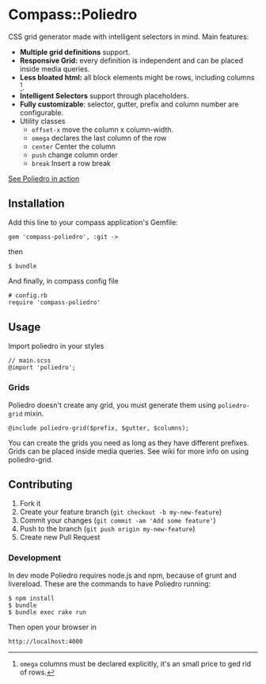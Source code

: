 # Compass::Poliedro

CSS grid generator made with intelligent selectors in mind. Main features:

- __Multiple grid definitions__ support.
- __Responsive Grid:__ every definition is independent and can be placed inside media queries.
- __Less bloated html:__ all block elements might be rows, including columns [^omega].
- __Intelligent Selectors__ support through placeholders. 
- __Fully customizable__: selector, gutter, prefix and column number are configurable.
- Utility classes 
    - `offset-x` move the column x column-width. 
    - `omega`  declares the last column of the row
    - `center` Center the column
    - `push` change column order 
    - `break` Insert a row break

[See Poliedro in action](http://cesarhdz.github.io/compass-poliedro)
 

<!-- 
- Rapid prototyping??

- _Consistent columns_ All columns share the %poliedro_column abstraction which provides a _consistent layout_.

@TODO Margin can be variable, fom 0 to 7% for 12 columns or from 0 to 5% for 15 columns.

@TODO rtl support
 
-->

## Installation

Add this line to your compass application's Gemfile: 

    gem 'compass-poliedro', :git -> 


then

    $ bundle

And finally, in compass config file

    # config.rb
    require 'compass-poliedro'


## Usage
<!-- @MOVE to wiki? -->

Import poliedro in your styles

    // main.scss
    @import 'poliedro';

### Grids

Poliedro doesn't create any grid, you must generate them using `poliedro-grid` mixin.

    @include poliedro-grid($prefix, $gutter, $columns);

You can create the grids you need as long as they have different prefixes. Grids can be placed inside media queries. See wiki for more info on using poliedro-grid.

## Contributing

1. Fork it
2. Create your feature branch (`git checkout -b my-new-feature`)
3. Commit your changes (`git commit -am 'Add some feature'`)
4. Push to the branch (`git push origin my-new-feature`)
5. Create new Pull Request


### Development

In dev mode Poliedro requires node.js and npm, because of grunt and livereload. These are the commands to have Poliedro running:

    $ npm install
    $ bundle
    $ bundle exec rake run

Then open your browser in

    http://localhost:4000

[^omega]: `omega` columns must be declared explicitly, it's an small price to ged rid of rows.